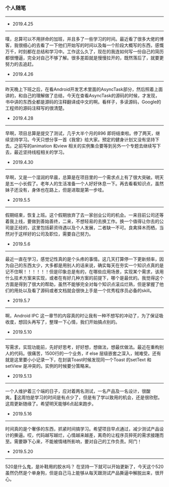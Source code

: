 ### 个人随笔

---
- 2019.4.25

---

噗，总算可以不用拼命的加班，并且多了一些学习的时间。最近看了很多大佬的博客，我很细心的去看了一下他们开始写的时间以及每一个阶段大概写的东西，感慨万千，时刻都在总结和学习中。工作这么久了，现在的我连如何写一份自己的简历都很懵逼，完全对自己不够了解。很多差距就是慢慢拉开的，既然落后了，就要更努力的去追赶。   


- 2019.4.26
---
昨天晚上下班之后，在看Android开发艺术里面的AsyncTask部分，然后照着上面讲的，和自己的理解做了总结，今天在查看AsyncTask的源码的时候，才发现，书中讲的东西全都是源码的注释翻译成中文的啊。看样子，多读源码，Google的工程师的源码注释写的很清楚。


- 2019.4.28
---
 早啊，项目总算是提交了测试，几乎大半个月的896 即将结束啦。停了两天，继续坚持学习。今天只想分享一首《我曾》给大家。预定的健身计划又没有坚持下去。之前写的animation 和view 相关的实例集合要等到另外一个专题去继续写下去，最近坚持线程相关的学习。

- 2019.4.30
---
 早啊，又是一个湿润的早晨，总算是在项目里的一个需求点上有了很大突破。明天是五一小长假了。老年人的生活准备一个人好好休息一下。再去看看知识点，虽然妹子还没有，身体也在路上，但是进取是第一步哇。

 - 2019.5.5
---
假期结束，恢复上班。这个假期放弃了去一家创业公司的机会。一来目前公司还等着我上线，要做到善始善终，二来，不想轻易的去换工作。换一个值得让你去的公司是正经的，这里包括薪资待遇以及个人发展，二者缺一不可。良禽择木而栖，当然对于这样好的公司及职位，需要自己努力。

 - 2019.5.6
---
最近一直在学习，感觉记性真的是个头疼的事情。这几天打算停一下更新频率，因为自己的东西太少，大多都是用别人的话来说，确实每天在夯实一个知识点真的是记不住啊！！！！！！但是印象总是有的，在哪些应用场景，实现某个需求，该用什么技术方案来实现，或者在有好几种方案的前提下，哪个是最优的。我觉得这个方面是得到了很大的帮助，虽然不能够完全对每个知识点滚瓜烂熟，但是掌握了他们的用处以及看了源码或者文档就会很快上手是一个优秀程序员必备的skill。

- 2019.5.7
---
啊，Android IPC 这一章节的内容真的时让我有一种不想写的冲动了，为了保证吸收度，想回头再写了，整理一下心情，我们开始搞点别的。

- 2019.5.10
---
写需求，实现功能前，先好好思考，好好想，想做法，想最优做法。最近在重构别人的代码。很痛苦，1500行的一个业务，if else 层级嵌套之深入，贼难受。还有就是这里要小小记录一下，在封装Toast时候发现同一个Toast 的setText 和setView 是冲突的。实例的时候要分策略来。

- 2019.5.13
---
一个人维护着三个端的日子，应对着两名测试，一名产品及一名设计，很酸爽。这周怕是学习的时间是有点少了，但是有了学以致用的机会，还是很欣慰。这周更新随缘了。希望明天能够6点起来跑步。

- 2019.5.16
---
时间真的是个奢侈的东西，抓紧时间搞学习。希望项目早点通过，减少测试产品设计的撕逼。哎，代码越写越烂，心情越来越差，离奇的让程序员猝死的需求接踵而至。需要静下心来，不能被情绪所影响，要对自己的工作负责。阿门！

- 2019.5.20
--- 
520是什么鬼，是补鞋用的胶水吗？ 在坚持一下就可以开始更新了，今天这个520虽然仍然是个单身狗，但是自己马上能够从每天跟测试产品撕逼中解脱出来，很开心。